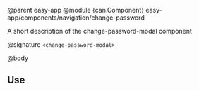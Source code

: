 @parent easy-app
@module {can.Component} easy-app/components/navigation/change-password <change-password-modal>

A short description of the change-password-modal component

@signature `<change-password-modal>`

@body

## Use

